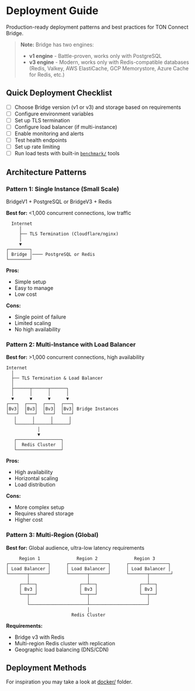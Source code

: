 # Deployment Guide

Production-ready deployment patterns and best practices for TON Connect Bridge.

> **Note:** Bridge has two engines:
> - **v1 engine** - Battle-proven, works only with PostgreSQL
> - **v3 engine** - Modern, works only with Redis-compatible databases (Redis, Valkey, AWS ElastiCache, GCP Memorystore, Azure Cache for Redis, etc.)

## Quick Deployment Checklist

- [ ] Choose Bridge version (v1 or v3) and storage based on requirements
- [ ] Configure environment variables
- [ ] Set up TLS termination
- [ ] Configure load balancer (if multi-instance)
- [ ] Enable monitoring and alerts
- [ ] Test health endpoints
- [ ] Set up rate limiting
- [ ] Run load tests with built-in [`benchmark/`](../benchmark/) tools

## Architecture Patterns

### Pattern 1: Single Instance (Small Scale)

BridgeV1 + PostgreSQL or BridgeV3 + Redis

**Best for:** <1,000 concurrent connections, low traffic

```
  Internet
     │
     ├── TLS Termination (Cloudflare/nginx)
     │
     ▼
┌────────┐
│ Bridge │──── PostgreSQL or Redis
└────────┘
```

**Pros:**
- Simple setup
- Easy to manage
- Low cost

**Cons:**
- Single point of failure
- Limited scaling
- No high availability

### Pattern 2: Multi-Instance with Load Balancer

**Best for:** >1,000 concurrent connections, high availability

```
Internet
  │
  ├── TLS Termination & Load Balancer
  │
  ├──────┬──────┬──────┐
  │      │      │      │
  ▼      ▼      ▼      ▼
┌───┐  ┌───┐  ┌───┐  ┌───┐
│Bv3│  │Bv3│  │Bv3│  │Bv3│ Bridge Instances
└───┘  └───┘  └───┘  └───┘
   │      │      │      │
   └──────┴──────┴──────┘
            │
            ▼
   ┌─────────────────┐
   │  Redis Cluster  │
   └─────────────────┘
```

**Pros:**
- High availability
- Horizontal scaling
- Load distribution

**Cons:**
- More complex setup
- Requires shared storage
- Higher cost

### Pattern 3: Multi-Region (Global)

**Best for:** Global audience, ultra-low latency requirements

```
     Region 1              Region 2              Region 3
┌───────────────┐      ┌───────────────┐      ┌───────────────┐
│ Load Balancer │      │ Load Balancer │      │ Load Balancer │
└───────┬───────┘      └───────┬───────┘      └───────┬────────┘
        │                      │                      │
     ┌──┴──┐                ┌──┴──┐                ┌──┴──┐
     │ Bv3 │                │ Bv3 │                │ Bv3 │
     └──┬──┘                └──┬──┘                └──┬──┘
        │                      │                      │
        └──────────────────────┴──────────────────────┘
                               │
                         Redis Cluster
```

**Requirements:**
- Bridge v3 with Redis
- Multi-region Redis cluster with replication
- Geographic load balancing (DNS/CDN)

## Deployment Methods

For inspiration you may take a look at [docker/](docker/) folder.

